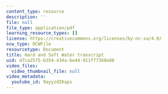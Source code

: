 ```yaml
---
content_type: resource
description: ''
file: null
file_type: application/pdf
learning_resource_types: []
license: https://creativecommons.org/licenses/by-nc-sa/4.0/
ocw_type: OCWFile
resourcetype: Document
title: Hard and Soft Water transcript
uid: d7ca2575-b354-434a-be44-911ff7368e88
video_files:
  video_thumbnail_file: null
video_metadata:
  youtube_id: 9ayyzdIKaps
---
```

